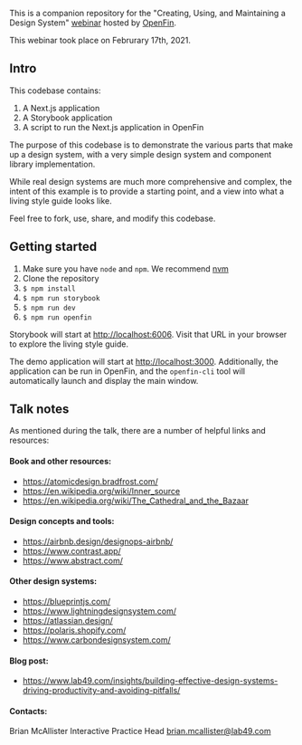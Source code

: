 This is a companion repository for the "Creating, Using, and Maintaining a Design System" [webinar](https://www.linkedin.com/posts/openfin_register-openfin-presents-lab49-creating-activity-6765297027396993024-PyMh/) hosted by [OpenFin](https://openfin.co/).

This webinar took place on Februrary 17th, 2021.

## Intro

This codebase contains:

1. A Next.js application
2. A Storybook application
3. A script to run the Next.js application in OpenFin

The purpose of this codebase is to demonstrate the various parts that make up a design system, with a very simple design system and component library implementation.

While real design systems are much more comprehensive and complex, the intent of this example is to provide a starting point, and a view into what a living style guide looks like.

Feel free to fork, use, share, and modify this codebase.

## Getting started

1. Make sure you have `node` and `npm`. We recommend [nvm](https://github.com/nvm-sh/nvm)
2. Clone the repository
3. `$ npm install`
4. `$ npm run storybook`
5. `$ npm run dev`
6. `$ npm run openfin`

Storybook will start at [http://localhost:6006](http://localhost:6006). Visit that URL in your browser to explore the living style guide.

The demo application will start at [http://localhost:3000](http://localhost:3000). Additionally, the application can be run in OpenFin, and the `openfin-cli` tool will automatically launch and display the main window.

## Talk notes

As mentioned during the talk, there are a number of helpful links and resources:

#### Book and other resources:

- https://atomicdesign.bradfrost.com/
- https://en.wikipedia.org/wiki/Inner_source
- https://en.wikipedia.org/wiki/The_Cathedral_and_the_Bazaar

#### Design concepts and tools:

- https://airbnb.design/designops-airbnb/
- https://www.contrast.app/
- https://www.abstract.com/

#### Other design systems:

- https://blueprintjs.com/
- https://www.lightningdesignsystem.com/
- https://atlassian.design/
- https://polaris.shopify.com/
- https://www.carbondesignsystem.com/

#### Blog post:

- https://www.lab49.com/insights/building-effective-design-systems-driving-productivity-and-avoiding-pitfalls/

#### Contacts:

Brian McAllister
Interactive Practice Head
[brian.mcallister@lab49.com](brian.mcallister@lab49.com)

